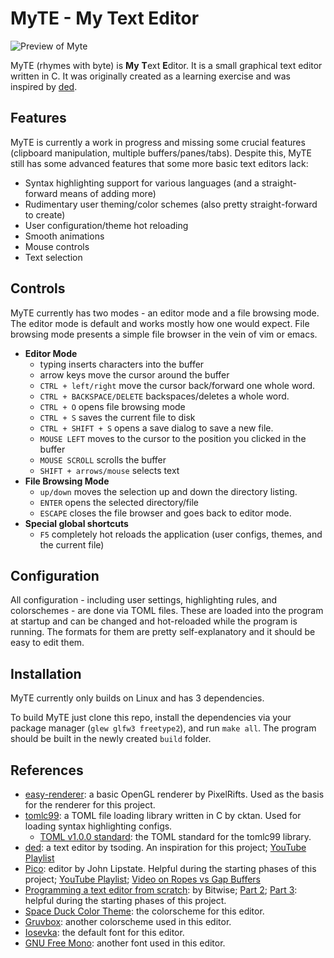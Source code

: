 # MyTE - My Text Editor

![Preview of Myte](/../screenshots/screenshots/preview.png?raw=true "Preview of Myte")

MyTE (rhymes with byte) is **My** **T**ext **E**ditor. It is a small graphical text editor written in C. It was originally created as a learning exercise and was inspired by [ded](https://github.com/tsoding/ded).

## Features

MyTE is currently a work in progress and missing some crucial features (clipboard manipulation, multiple buffers/panes/tabs). Despite this, MyTE still has some advanced features that some more basic text editors lack:

- Syntax highlighting support for various languages (and a straight-forward means of adding more)
- Rudimentary user theming/color schemes (also pretty straight-forward to create)
- User configuration/theme hot reloading
- Smooth animations
- Mouse controls
- Text selection

## Controls

MyTE currently has two modes - an editor mode and a file browsing mode. The editor mode is default and works mostly how one would expect. File browsing mode presents a simple file browser in the vein of vim or emacs. 

- **Editor Mode**
    - typing inserts characters into the buffer
    - arrow keys move the cursor around the buffer
    - `CTRL + left/right` move the cursor back/forward one whole word.
    - `CTRL + BACKSPACE/DELETE` backspaces/deletes a whole word.
    - `CTRL + O` opens file browsing mode
    - `CTRL + S` saves the current file to disk
    - `CTRL + SHIFT + S` opens a save dialog to save a new file.
    - `MOUSE LEFT` moves to the cursor to the position you clicked in the buffer
    - `MOUSE SCROLL` scrolls the buffer
    - `SHIFT + arrows/mouse` selects text
- **File Browsing Mode**
    - `up/down` moves the selection up and down the directory listing.
    - `ENTER` opens the selected directory/file
    - `ESCAPE` closes the file browser and goes back to editor mode.
 - **Special global shortcuts**
    - `F5` completely hot reloads the application (user configs, themes, and the current file)
  
## Configuration

All configuration - including user settings, highlighting rules, and colorschemes - are done via TOML files. These are loaded into the program at startup and can be changed and hot-reloaded while the program is running. The formats for them are pretty self-explanatory and it should be easy to edit them.

## Installation

MyTE currently only builds on Linux and has 3 dependencies.

To build MyTE just clone this repo, install the dependencies via your package manager (`glew glfw3 freetype2`), and run `make all`. The program should be built in the newly created `build` folder.

## References

- [easy-renderer](https://github.com/PixelRifts/easy-renderer): a basic OpenGL renderer by PixelRifts. Used as the basis for the renderer for this project.
- [tomlc99](https://github.com/cktan/tomlc99): a TOML file loading library written in C by cktan. Used for loading syntax highlighting configs.
    - [TOML v1.0.0 standard](https://toml.io/en/v1.0.0): the TOML standard for the tomlc99 library.
- [ded](https://github.com/tsoding/ded): a text editor by tsoding. An inspiration for this project; [YouTube Playlist](https://www.youtube.com/playlist?list=PLpM-Dvs8t0VZVshbPeHPculzFFBdQWIFu)
- [Pico](https://github.com/jon-lipstate/pico): editor by John Lipstate. Helpful during the starting phases of this project; [YouTube Playlist](https://www.youtube.com/playlist?list=PLqN23W-K4Tn2LdgSCJOCFFiPO26mvsXm3); [Video on Ropes vs Gap Buffers](https://www.youtube.com/watch?v=xhFzu3Wm0Qs)
- [Programming a text editor from scratch](https://www.youtube.com/watch?v=oDv6DfQxhtQ): by Bitwise; [Part 2](https://www.youtube.com/watch?v=nLyBzD4_Z_4); [Part 3](https://www.youtube.com/watch?v=cgd_qGekPdI): helpful during the starting phases of this project.
- [Space Duck Color Theme](https://github.com/pineapplegiant/spaceduck): the colorscheme for this editor.
- [Gruvbox](https://github.com/morhetz/gruvbox): another colorscheme used in this editor.
- [Iosevka](https://github.com/be5invis/Iosevka): the default font for this editor.
- [GNU Free Mono](https://www.gnu.org/software/freefont/): another font used in this editor.
